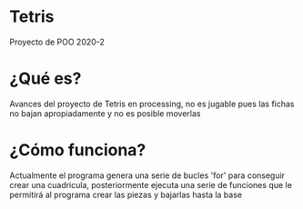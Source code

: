 # Tetris
Proyecto de POO 2020-2
# ¿Qué es?
Avances del proyecto de Tetris en processing, no es jugable pues las fichas no bajan apropiadamente y no es posible moverlas
# ¿Cómo funciona?
Actualmente el programa genera una serie de bucles 'for' para conseguir crear una cuadricula, posteriormente ejecuta una serie de funciones que le permitirá al programa crear las piezas y bajarlas hasta la base
